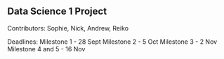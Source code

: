 ## Data Science 1 Project

Contributors: Sophie, Nick, Andrew, Reiko

Deadlines:
Milestone 1 - 28 Sept
Milestone 2 - 5 Oct
Milestone 3 - 2 Nov
Milestone 4 and 5 - 16 Nov
